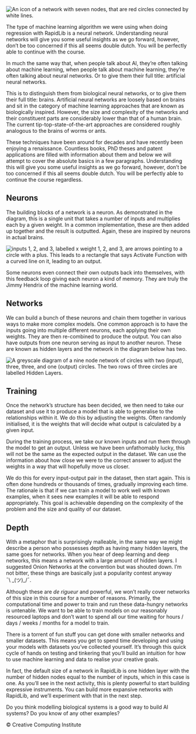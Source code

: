 <div class="a-content">

<div class="m-step-header">

<div class="body">
<div class="u-clearfix">
<div data-react-component-path="components/Application/sections/Steps/Article">
<div data-hypernova-key="componentsApplicationsectionsStepsArticle" data-hypernova-id="4913b634-86e5-4893-b2c7-41fa25002221">
  <div><div class="spacer-module_default__3N2H9 spacer-module_bottom-5__35eKR"><div>
    <img srcset="https://ugc.futurelearn.com/uploads/images/f0/03/small_hero_f003d136-5d97-426b-b905-6eb5795ec55e.png 320w, https://ugc.futurelearn.com/uploads/images/f0/03/hero_f003d136-5d97-426b-b905-6eb5795ec55e.png 648w, https://ugc.futurelearn.com/uploads/images/f0/03/large_hero_f003d136-5d97-426b-b905-6eb5795ec55e.png 729w, https://ugc.futurelearn.com/uploads/images/f0/03/large_hero_f003d136-5d97-426b-b905-6eb5795ec55e.png 2x" sizes="(min-width: 1695px) 729px, (min-width: 680px) 648px, 320px" alt="An icon of a network with seven nodes, that are red circles connected by white lines." src="https://ugc.futurelearn.com/uploads/images/f0/03/hero_f003d136-5d97-426b-b905-6eb5795ec55e.png"></div><div class="align-module_wrapper__1Fi9D align-module_sBreakpointDirectionhorizontal__2VAJs">
    <div class="align-module_itemsWrapper__utBam align-module_sBreakpointSpacing2__1ZJc7 align-module_sBreakpointAlignspaceBetween__3Yfrh align-module_wrap__kOYRr">
      <div class="align-module_item__oiojU">
 <p>The type of machine learning algorithm we were using when doing regression with RapidLib is a neural network. Understanding neural networks will give you some useful insights as we go forward, however, don’t be too concerned if this all seems double dutch. You will be perfectly able to continue with the course.</p>

<p>In much the same way that, when people talk about AI, they’re often talking about machine learning, when people talk about machine learning, they’re often talking about neural networks. Or to give them their full title: artificial neural networks.</p>

<p>This is to distinguish them from biological neural networks, or to give them their full title: brains. Artificial neural networks are loosely based on brains and sit in the category of machine learning approaches that are known as biologically inspired. However, the size and complexity of the networks and their constituent parts are considerably lower than that of a human brain. The current tip-top-state-of-the-art approaches are considered roughly analogous to the brains of worms or ants.</p>

<p>These techniques have been around for decades and have recently been enjoying a renaissance. Countless books, PhD theses and patent applications are filled with information about them and below we will attempt to cover the absolute basics in a few paragraphs. Understanding this will give you some useful insights as we go forward, however, don’t be too concerned if this all seems double dutch. You will be perfectly able to continue the course regardless.</p>

<h2 id="neurons">Neurons</h2>
<p>The building blocks of a network is a neuron. As demonstrated in the diagram, this is a single unit that takes a number of inputs and multiplies each by a given weight. In a common implementation, these are then added up together and the result is outputted. Again, these are inspired by neurons in actual brains.</p>

<p><img src="https://ual-cci.github.io/futurelearn/ML_4_neuron.png" alt="inputs 1, 2, and 3, labelled x weight 1, 2, and 3, are arrows pointing to a circle with a plus. This leads to a rectangle that says Activate Function with a curved line on it, leading to an output."></p>

<p>Some neurons even connect their own outputs back into themselves, with this feedback loop giving each neuron a kind of memory. They are truly the Jimmy Hendrix of the machine learning world.</p>

<h2 id="networks">Networks</h2>
<p>We can build a bunch of these neurons and chain them together in various ways to make more complex models. One common approach is to have the inputs going into multiple different neurons, each applying their own weights. They are then re-combined to produce the output. You can also have outputs from one neuron serving as input to another neuron. These are known as hidden layers and the network in the diagram below has two.</p>

<p><img src="https://ual-cci.github.io/futurelearn/ML_4_network1.png" alt="A greyscale diagram of a nine node network of circles with two (input), three, three, and one (output) circles. The two rows of three circles are labelled Hidden Layers."></p>

<h2 id="training">Training</h2>
<p>Once the network’s structure has been decided, we then need to take our dataset and use it to produce a model that is able to generalise to the relationships within it. We do this by adjusting the weights. Often randomly initialised, it is the weights that will decide what output is calculated by a given input.</p>

<p>During the training process, we take our known inputs and run them through the model to get an output. Unless we have been unfathomably lucky, this will not be the same as the expected output in the dataset. We can use the information about how close we were to the correct answer to adjust the weights in a way that will hopefully move us closer.</p>

<p>We do this for every input-output pair in the dataset, then start again. This is often done hundreds or thousands of times, gradually improving each time. The rationale is that if we can train a model to work well with known examples, when it sees new examples it will be able to respond appropriately. This goal is achievable depending on the complexity of the problem and the size and quality of our dataset.</p>

<h2 id="depth">Depth</h2>
<p>With a metaphor that is surprisingly malleable, in the same way we might describe a person who possesses depth as having many hidden layers, the same goes for networks. When you hear of deep learning and deep networks, this means a network with a large amount of hidden layers. I suggested Onion Networks at the convention but was shouted down. I’m not bitter, these things are basically just a popularity contest anyway <br>      ¯\ _(ツ)_/¯.</p>

<p>Although these are <em>de rigueur</em> and powerful, we won’t really cover networks of this size in this course for a number of reasons. Primarily, the computational time and power to train and run these data-hungry networks is untenable. We want to be able to train models on our reasonably resourced laptops and don’t want to spend all our time waiting for hours / days / weeks / months for a model to train.</p>

<p>There is a torrent of fun stuff you can get done with smaller networks and smaller datasets. This means you get to spend time developing and using your models with datasets you’ve collected yourself. It’s through this quick cycle of hands on testing and tinkering that you’ll build an intuition for how to use machine learning and data to realise your creative goals.</p>

<p>In fact, the default size of a network in RapidLib is one hidden layer with the number of hidden nodes equal to the number of inputs, which in this case is one. As you’ll see in the next activity, this is plenty powerful to start building expressive instruments. You can build more expansive networks with RapidLib, and we’ll experiment with that in the next step.</p>

<p>Do you think modelling biological systems is a good way to build AI systems? Do you know of any other examples?</p>
</div><div><p>© Creative Computing Institute</p>


</div>
</div>
</div>
